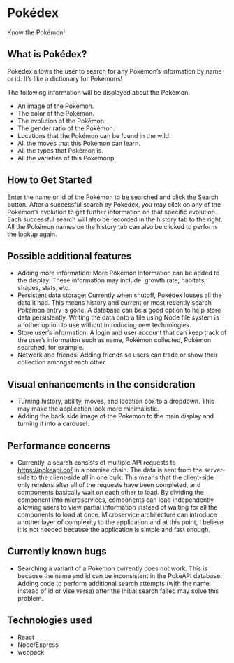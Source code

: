 # Pokédex
Know the Pokémon!

## What is Pokédex? ##
Pokédex allows the user to search for any Pokémon’s information by name or id. It’s like a dictionary for Pokémons!

The following information will be displayed about the Pokémon:
- An image of the Pokémon.
- The color of the Pokémon.
- The evolution of the Pokémon.
- The gender ratio of the Pokémon.
- Locations that the Pokémon can be found in the wild.
- All the moves that this Pokémon can learn.
- All the types that Pokémon is.
- All the varieties of this Pokémonp

## How to Get Started ##
Enter the name or id of the Pokémon to be searched and click the Search button. After a successful search by Pokédex, you may click on any of the Pokémon’s evolution to get further information on that specific evolution. Each successful search will also be recorded in the history tab to the right. All the Pokémon names on the history tab can also be clicked to perform the lookup again.

## Possible additional features ##
- Adding more information: More Pokémon information can be added to the display. These information may include: growth rate, habitats, shapes, stats, etc.
- Persistent data storage: Currently when shutoff, Pokédex louses all the data it had. This means history and current or most recently search Pokémon entry is gone. A database can be a good option to help store data persistently. Writing the data onto a file using Node file system is another option to use without introducing new technologies. 
- Store user’s information: A login and user account that can keep track of the user’s information such as name, Pokémon collected, Pokémon searched, for example.
- Network and friends: Adding friends so users can trade or show their collection amongst each other.

## Visual enhancements in the consideration ##
- Turning history, ability, moves, and location box to a dropdown. This may make the application look more minimalistic.
- Adding the back side image of the Pokémon to the main display and turning it into a carousel.

## Performance concerns ##
- Currently, a search consists of multiple API requests to https://pokeapi.co/ in a promise chain. The data is sent from the server-side to the client-side all in one bulk. This means that the client-side only renders after all of the requests have been completed, and components basically wait on each other to load. By dividing the component into microservices, components can load independently allowing users to view partial information instead of waiting for all the components to load at once. Microservice architecture can introduce another layer of complexity to the application and at this point, I believe it is not needed because the application is simple and fast enough.

## Currently known bugs ##
- Searching a variant of a Pokemon currently does not work. This is because the name and id can be inconsistent in the PokeAPI database. Adding code to perform additional search attempts (with the name instead of id or vise versa) after the initial search failed may solve this problem. 

## Technologies used ##
- React
- Node/Express
- webpack
